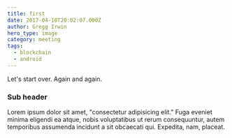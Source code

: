 ```yaml
---
title: first
date: 2017-04-10T20:02:07.000Z
author: Gregg Irwin
hero_type: image
category: meeting
tags:
  - blockchain
  - android
---
```

Let's start over. Again and again.

### Sub header

Lorem ipsum dolor sit amet, "consectetur adipisicing elit." Fuga eveniet minima eligendi ea atque, nobis voluptatibus ut rerum consequuntur, autem temporibus assumenda incidunt a sit obcaecati qui. Expedita, nam, placeat.
